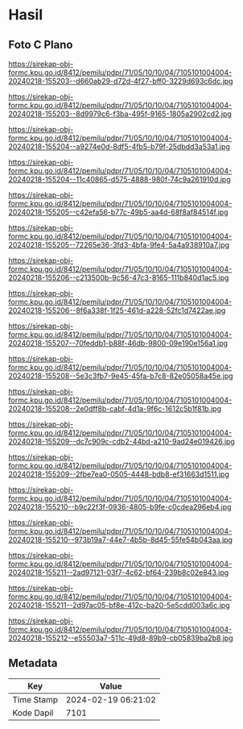 # Hasil

## Foto C Plano

https://sirekap-obj-formc.kpu.go.id/8412/pemilu/pdpr/71/05/10/10/04/7105101004004-20240218-155203--d660ab29-d72d-4f27-bff0-3229d693c6dc.jpg

https://sirekap-obj-formc.kpu.go.id/8412/pemilu/pdpr/71/05/10/10/04/7105101004004-20240218-155203--8d9979c6-f3ba-495f-9165-1805a2902cd2.jpg

https://sirekap-obj-formc.kpu.go.id/8412/pemilu/pdpr/71/05/10/10/04/7105101004004-20240218-155204--a9274e0d-8df5-4fb5-b79f-25dbdd3a53a1.jpg

https://sirekap-obj-formc.kpu.go.id/8412/pemilu/pdpr/71/05/10/10/04/7105101004004-20240218-155204--11c40865-d575-4888-980f-74c9a261910d.jpg

https://sirekap-obj-formc.kpu.go.id/8412/pemilu/pdpr/71/05/10/10/04/7105101004004-20240218-155205--c42efa56-b77c-49b5-aa4d-68f8af84514f.jpg

https://sirekap-obj-formc.kpu.go.id/8412/pemilu/pdpr/71/05/10/10/04/7105101004004-20240218-155205--72265e36-3fd3-4bfa-9fe4-5a4a938910a7.jpg

https://sirekap-obj-formc.kpu.go.id/8412/pemilu/pdpr/71/05/10/10/04/7105101004004-20240218-155206--c213500b-9c56-47c3-8165-111b840d1ac5.jpg

https://sirekap-obj-formc.kpu.go.id/8412/pemilu/pdpr/71/05/10/10/04/7105101004004-20240218-155206--8f6a338f-1f25-461d-a228-52fc1d7422ae.jpg

https://sirekap-obj-formc.kpu.go.id/8412/pemilu/pdpr/71/05/10/10/04/7105101004004-20240218-155207--70feddb1-b88f-46db-9800-09e190e156a1.jpg

https://sirekap-obj-formc.kpu.go.id/8412/pemilu/pdpr/71/05/10/10/04/7105101004004-20240218-155208--5e3c3fb7-9e45-45fa-b7c8-82e05058a45e.jpg

https://sirekap-obj-formc.kpu.go.id/8412/pemilu/pdpr/71/05/10/10/04/7105101004004-20240218-155208--2e0dff8b-cabf-4d1a-9f6c-1612c5b1f81b.jpg

https://sirekap-obj-formc.kpu.go.id/8412/pemilu/pdpr/71/05/10/10/04/7105101004004-20240218-155209--dc7c909c-cdb2-44bd-a210-9ad24e019426.jpg

https://sirekap-obj-formc.kpu.go.id/8412/pemilu/pdpr/71/05/10/10/04/7105101004004-20240218-155209--2fbe7ea0-0505-4448-bdb8-ef31663d1511.jpg

https://sirekap-obj-formc.kpu.go.id/8412/pemilu/pdpr/71/05/10/10/04/7105101004004-20240218-155210--b9c22f3f-0936-4805-b9fe-c0cdea296eb4.jpg

https://sirekap-obj-formc.kpu.go.id/8412/pemilu/pdpr/71/05/10/10/04/7105101004004-20240218-155210--973b19a7-44e7-4b5b-8d45-55fe54b043aa.jpg

https://sirekap-obj-formc.kpu.go.id/8412/pemilu/pdpr/71/05/10/10/04/7105101004004-20240218-155211--2ad97121-03f7-4c62-bf64-239b8c02e843.jpg

https://sirekap-obj-formc.kpu.go.id/8412/pemilu/pdpr/71/05/10/10/04/7105101004004-20240218-155211--2d97ac05-bf8e-412c-ba20-5e5cdd003a6c.jpg

https://sirekap-obj-formc.kpu.go.id/8412/pemilu/pdpr/71/05/10/10/04/7105101004004-20240218-155212--e55503a7-511c-49d8-89b9-cb05839ba2b8.jpg


## Metadata

| Key        | Value               |
| ---------- | ------------------- |
| Time Stamp | 2024-02-19 06:21:02 |
| Kode Dapil | 7101                |



